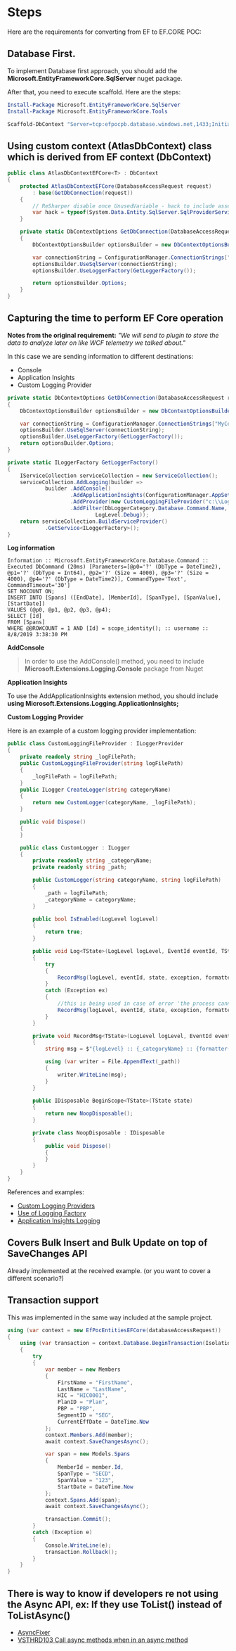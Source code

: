 # Steps

Here are the requirements for converting from EF to EF.CORE POC:

## Database First.

To implement Database first approach, you should add the **Microsoft.EntityFrameworkCore.SqlServer** nuget package.

After that, you need to execute scaffold. Here are the steps:

````powershell
Install-Package Microsoft.EntityFrameworkCore.SqlServer
Install-Package Microsoft.EntityFrameworkCore.Tools

Scaffold-DbContext "Server=tcp:efpocpb.database.windows.net,1433;Initial Catalog=EFPoc;Persist Security Info=False;User ID=user;Password=pass;MultipleActiveResultSets=False;Encrypt=True;TrustServerCertificate=False;Connection Timeout=30;" Microsoft.EntityFrameworkCore.SqlServer -OutputDir Models -UseDatabaseNames -Force
````

## Using custom context (AtlasDbContext) class which is derived from EF context (DbContext)



````csharp
public class AtlasDbContextEFCore<T> : DbContext
{
    protected AtlasDbContextEFCore(DatabaseAccessRequest request)
        : base(GetDbConnection(request))
    {
        // ReSharper disable once UnusedVariable - hack to include assembly in output folder
        var hack = typeof(System.Data.Entity.SqlServer.SqlProviderServices);
    }

    private static DbContextOptions GetDbConnection(DatabaseAccessRequest request)
    {
        DbContextOptionsBuilder optionsBuilder = new DbContextOptionsBuilder();

        var connectionString = ConfigurationManager.ConnectionStrings["MyConnectionString"].ConnectionString;
        optionsBuilder.UseSqlServer(connectionString);
        optionsBuilder.UseLoggerFactory(GetLoggerFactory());

        return optionsBuilder.Options;
    }
}
````

## Capturing the time to perform EF Core operation 

**Notes from the original requirement:** *"We will send to plugin to store the data to analyze later on like WCF telemetry we talked about."*

In this case we are sending information to different destinations:

- Console
- Application Insights
- Custom Logging Provider 

````csharp
private static DbContextOptions GetDbConnection(DatabaseAccessRequest request)
{
    DbContextOptionsBuilder optionsBuilder = new DbContextOptionsBuilder();

    var connectionString = ConfigurationManager.ConnectionStrings["MyConnectionString"].ConnectionString;
    optionsBuilder.UseSqlServer(connectionString);
    optionsBuilder.UseLoggerFactory(GetLoggerFactory());
    return optionsBuilder.Options;
}

private static ILoggerFactory GetLoggerFactory()
{
    IServiceCollection serviceCollection = new ServiceCollection();
    serviceCollection.AddLogging(builder =>
            builder .AddConsole()
                    .AddApplicationInsights(ConfigurationManager.AppSettings["instrumentationKey"])
                    .AddProvider(new CustomLoggingFileProvider("c:\\Logs\\logs.txt"))
                    .AddFilter(DbLoggerCategory.Database.Command.Name, 
                            LogLevel.Debug)); 
    return serviceCollection.BuildServiceProvider()
            .GetService<ILoggerFactory>();
}
````
**Log information**

````text
Information :: Microsoft.EntityFrameworkCore.Database.Command :: Executed DbCommand (20ms) [Parameters=[@p0='?' (DbType = DateTime2), @p1='?' (DbType = Int64), @p2='?' (Size = 4000), @p3='?' (Size = 4000), @p4='?' (DbType = DateTime2)], CommandType='Text', CommandTimeout='30']
SET NOCOUNT ON;
INSERT INTO [Spans] ([EndDate], [MemberId], [SpanType], [SpanValue], [StartDate])
VALUES (@p0, @p1, @p2, @p3, @p4);
SELECT [Id]
FROM [Spans]
WHERE @@ROWCOUNT = 1 AND [Id] = scope_identity(); :: username :: 8/8/2019 3:38:30 PM
````

**AddConsole**

>In order to use the AddConsole() method, you need to include **Microsoft.Extensions.Logging.Console** package from Nuget

**Application Insights**


To use the AddApplicationInsights extension method, you should include **using Microsoft.Extensions.Logging.ApplicationInsights;**

**Custom Logging Provider**

Here is an example of a custom logging provider implementation:

````csharp
public class CustomLoggingFileProvider : ILoggerProvider
{
    private readonly string _logFilePath;
    public CustomLoggingFileProvider(string logFilePath)
    {
        _logFilePath = logFilePath;
    }
    public ILogger CreateLogger(string categoryName)
    {
        return new CustomLogger(categoryName, _logFilePath);
    }

    public void Dispose()
    {
    }

    public class CustomLogger : ILogger
    {
        private readonly string _categoryName;
        private readonly string _path;

        public CustomLogger(string categoryName, string logFilePath)
        {
            _path = logFilePath;
            _categoryName = categoryName;
        }

        public bool IsEnabled(LogLevel logLevel)
        {
            return true;
        }

        public void Log<TState>(LogLevel logLevel, EventId eventId, TState state, Exception exception, Func<TState, Exception, string> formatter)
        {
            try
            {
                RecordMsg(logLevel, eventId, state, exception, formatter);
            }
            catch (Exception ex)
            {
                //this is being used in case of error 'the process cannot access the file because it is being used by another process', could not find a better way to resolve the issue
                RecordMsg(logLevel, eventId, state, exception, formatter);
            }
        }

        private void RecordMsg<TState>(LogLevel logLevel, EventId eventId, TState state, Exception exception, Func<TState, Exception, string> formatter)
        {
            string msg = $"{logLevel} :: {_categoryName} :: {formatter(state, exception)} :: username :: {DateTime.Now}";

            using (var writer = File.AppendText(_path))
            {
                writer.WriteLine(msg);
            }
        }

        public IDisposable BeginScope<TState>(TState state)
        {
            return new NoopDisposable();
        }

        private class NoopDisposable : IDisposable
        {
            public void Dispose()
            {
            }
        }
    }
}
````


References and examples:

- [Custom Logging Providers](https://stackoverflow.com/questions/38616771/asp-net-core-iloggerprovider-for-database)
- [Use of Logging Factory](http://thedatafarm.com/data-access/logging-in-ef-core-2-2-has-a-simpler-syntax-more-like-asp-net-core/)
- [Application Insights Logging](https://www.nuget.org/packages/Microsoft.Extensions.Logging.ApplicationInsights)


## Covers Bulk Insert and Bulk Update on top of SaveChanges API

Already implemented at the received example. (or you want to cover a different scenario?)

## Transaction support

This was implemented in the same way included at the sample project.

````csharp
using (var context = new EfPocEntitiesEFCore(databaseAccessRequest))
{
    using (var transaction = context.Database.BeginTransaction(IsolationLevel.RepeatableRead)) 
    {
        try
        {
            var member = new Members
            {
                FirstName = "FirstName",
                LastName = "LastName",
                HIC = "HIC0001",
                PlanID = "Plan",
                PBP = "PBP",
                SegmentID = "SEG",
                CurrentEffDate = DateTime.Now
            };
            context.Members.Add(member);
            await context.SaveChangesAsync();

            var span = new Models.Spans
            {
                MemberId = member.Id,
                SpanType = "SECD",
                SpanValue = "123",
                StartDate = DateTime.Now
            };
            context.Spans.Add(span);
            await context.SaveChangesAsync();

            transaction.Commit();
        }
        catch (Exception e)
        {
            Console.WriteLine(e);
            transaction.Rollback();
        }
    }
}
````

## There is way to know if developers re not using the Async API, ex: If they use ToList() instead of ToListAsync()

- [AsyncFixer](https://marketplace.visualstudio.com/items?itemName=SemihOkur.AsyncFixer)
- [VSTHRD103 Call async methods when in an async method](https://github.com/Microsoft/vs-threading/blob/master/doc/analyzers/VSTHRD103.md)
